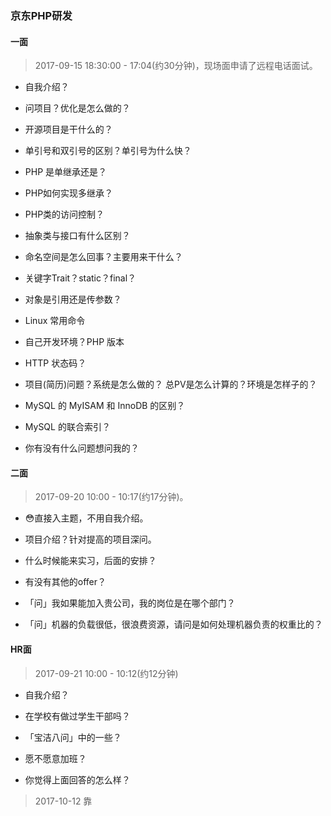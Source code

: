 ### 京东PHP研发

#### 一面

> 2017-09-15 18:30:00 - 17:04(约30分钟)，现场面申请了远程电话面试。

- 自我介绍？

- 问项目？优化是怎么做的？

- 开源项目是干什么的？

- 单引号和双引号的区别？单引号为什么快？

- PHP 是单继承还是？

- PHP如何实现多继承？

- PHP类的访问控制？

- 抽象类与接口有什么区别？

- 命名空间是怎么回事？主要用来干什么？

- 关键字Trait？static？final？

- 对象是引用还是传参数？

- Linux 常用命令

- 自己开发环境？PHP 版本

- HTTP 状态码？

- 项目(简历)问题？系统是怎么做的？ 总PV是怎么计算的？环境是怎样子的？

- MySQL 的 MyISAM 和 InnoDB 的区别？

- MySQL 的联合索引？

- 你有没有什么问题想问我的？


#### 二面

> 2017-09-20 10:00 - 10:17(约17分钟)。

- 😳直接入主题，不用自我介绍。

- 项目介绍？针对提高的项目深问。

- 什么时候能来实习，后面的安排？

- 有没有其他的offer？

- 「问」我如果能加入贵公司，我的岗位是在哪个部门？

- 「问」机器的负载很低，很浪费资源，请问是如何处理机器负责的权重比的？




#### HR面

> 2017-09-21 10:00 - 10:12(约12分钟)

- 自我介绍？

- 在学校有做过学生干部吗？

- 「宝洁八问」中的一些？

- 愿不愿意加班？

- 你觉得上面回答的怎么样？


> 2017-10-12 靠



